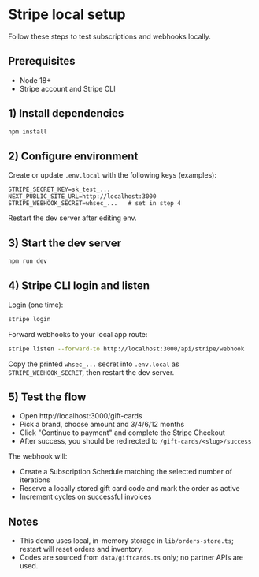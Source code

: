 # Stripe local setup

Follow these steps to test subscriptions and webhooks locally.

## Prerequisites
- Node 18+
- Stripe account and Stripe CLI

## 1) Install dependencies

```bash
npm install
```

## 2) Configure environment

Create or update `.env.local` with the following keys (examples):

```
STRIPE_SECRET_KEY=sk_test_...
NEXT_PUBLIC_SITE_URL=http://localhost:3000
STRIPE_WEBHOOK_SECRET=whsec_...   # set in step 4
```

Restart the dev server after editing env.

## 3) Start the dev server

```bash
npm run dev
```

## 4) Stripe CLI login and listen

Login (one time):

```bash
stripe login
```

Forward webhooks to your local app route:

```bash
stripe listen --forward-to http://localhost:3000/api/stripe/webhook
```

Copy the printed `whsec_...` secret into `.env.local` as `STRIPE_WEBHOOK_SECRET`, then restart the dev server.

## 5) Test the flow

- Open http://localhost:3000/gift-cards
- Pick a brand, choose amount and 3/4/6/12 months
- Click "Continue to payment" and complete the Stripe Checkout
- After success, you should be redirected to `/gift-cards/<slug>/success`

The webhook will:
- Create a Subscription Schedule matching the selected number of iterations
- Reserve a locally stored gift card code and mark the order as active
- Increment cycles on successful invoices

## Notes
- This demo uses local, in-memory storage in `lib/orders-store.ts`; restart will reset orders and inventory.
- Codes are sourced from `data/giftcards.ts` only; no partner APIs are used.
